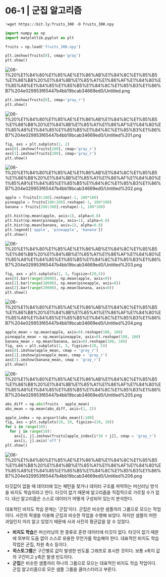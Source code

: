 # 06-1 | 군집 알고리즘

```python
!wget https://bit.ly/fruits_300 -O fruits_300.npy

import numpy as np
import matplotlib.pyplot as plt

fruits = np.load('fruits_300.npy')

plt.imshow(fruits[0], cmap='gray')
plt.show()
```

![06-1%20%E1%84%80%E1%85%AE%E1%86%AB%E1%84%8C%E1%85%B5%E1%86%B8%20%E1%84%8B%E1%85%A1%E1%86%AF%E1%84%80%E1%85%A9%E1%84%85%E1%85%B5%E1%84%8C%E1%85%B3%E1%86%B7%204e029953f65447b4bb19bcab34669ed0/Untitled.png](06-1%20%E1%84%80%E1%85%AE%E1%86%AB%E1%84%8C%E1%85%B5%E1%86%B8%20%E1%84%8B%E1%85%A1%E1%86%AF%E1%84%80%E1%85%A9%E1%84%85%E1%85%B5%E1%84%8C%E1%85%B3%E1%86%B7%204e029953f65447b4bb19bcab34669ed0/Untitled.png)

```python
plt.imshow(fruits[0], cmap='gray_r')
plt.show()
```

![06-1%20%E1%84%80%E1%85%AE%E1%86%AB%E1%84%8C%E1%85%B5%E1%86%B8%20%E1%84%8B%E1%85%A1%E1%86%AF%E1%84%80%E1%85%A9%E1%84%85%E1%85%B5%E1%84%8C%E1%85%B3%E1%86%B7%204e029953f65447b4bb19bcab34669ed0/Untitled%201.png](06-1%20%E1%84%80%E1%85%AE%E1%86%AB%E1%84%8C%E1%85%B5%E1%86%B8%20%E1%84%8B%E1%85%A1%E1%86%AF%E1%84%80%E1%85%A9%E1%84%85%E1%85%B5%E1%84%8C%E1%85%B3%E1%86%B7%204e029953f65447b4bb19bcab34669ed0/Untitled%201.png)

```python
fig, axs = plt.subplots(1, 2)
axs[0].imshow(fruits[100], cmap='gray_r')
axs[1].imshow(fruits[200], cmap='gray_r')
plt.show()
```

![06-1%20%E1%84%80%E1%85%AE%E1%86%AB%E1%84%8C%E1%85%B5%E1%86%B8%20%E1%84%8B%E1%85%A1%E1%86%AF%E1%84%80%E1%85%A9%E1%84%85%E1%85%B5%E1%84%8C%E1%85%B3%E1%86%B7%204e029953f65447b4bb19bcab34669ed0/Untitled%202.png](06-1%20%E1%84%80%E1%85%AE%E1%86%AB%E1%84%8C%E1%85%B5%E1%86%B8%20%E1%84%8B%E1%85%A1%E1%86%AF%E1%84%80%E1%85%A9%E1%84%85%E1%85%B5%E1%84%8C%E1%85%B3%E1%86%B7%204e029953f65447b4bb19bcab34669ed0/Untitled%202.png)

```python
apple = fruits[0:100].reshape(-1, 100*100)
pineapple = fruits[100:200].reshape(-1, 100*100)
banana = fruits[200:300].reshape(-1, 100*100)

plt.hist(np.mean(apple, axis=1), alpha=0.8)
plt.hist(np.mean(pineapple, axis=1), alpha=0.8)
plt.hist(np.mean(banana, axis=1), alpha=0.8)
plt.legend(['apple', 'pineapple', 'banana'])
plt.show()
```

![06-1%20%E1%84%80%E1%85%AE%E1%86%AB%E1%84%8C%E1%85%B5%E1%86%B8%20%E1%84%8B%E1%85%A1%E1%86%AF%E1%84%80%E1%85%A9%E1%84%85%E1%85%B5%E1%84%8C%E1%85%B3%E1%86%B7%204e029953f65447b4bb19bcab34669ed0/Untitled%203.png](06-1%20%E1%84%80%E1%85%AE%E1%86%AB%E1%84%8C%E1%85%B5%E1%86%B8%20%E1%84%8B%E1%85%A1%E1%86%AF%E1%84%80%E1%85%A9%E1%84%85%E1%85%B5%E1%84%8C%E1%85%B3%E1%86%B7%204e029953f65447b4bb19bcab34669ed0/Untitled%203.png)

```python
fig, axs = plt.subplots(1, 3, figsize=(20,5))
axs[0].bar(range(10000), np.mean(apple, axis=0))
axs[1].bar(range(10000), np.mean(pineapple, axis=0))
axs[2].bar(range(10000), np.mean(banana, axis=0))
plt.show()
```

![06-1%20%E1%84%80%E1%85%AE%E1%86%AB%E1%84%8C%E1%85%B5%E1%86%B8%20%E1%84%8B%E1%85%A1%E1%86%AF%E1%84%80%E1%85%A9%E1%84%85%E1%85%B5%E1%84%8C%E1%85%B3%E1%86%B7%204e029953f65447b4bb19bcab34669ed0/Untitled%204.png](06-1%20%E1%84%80%E1%85%AE%E1%86%AB%E1%84%8C%E1%85%B5%E1%86%B8%20%E1%84%8B%E1%85%A1%E1%86%AF%E1%84%80%E1%85%A9%E1%84%85%E1%85%B5%E1%84%8C%E1%85%B3%E1%86%B7%204e029953f65447b4bb19bcab34669ed0/Untitled%204.png)

```python
apple_mean = np.mean(apple, axis=0).reshape(100, 100)
pineapple_mean = np.mean(pineapple, axis=0).reshape(100, 100)
banana_mean = np.mean(banana, axis=0).reshape(100, 100)
fig, axs = plt.subplots(1, 3, figsize=(20, 5))
axs[0].imshow(apple_mean, cmap = 'gray_r')
axs[1].imshow(pineapple_mean, cmap = 'gray_r')
axs[2].imshow(banana_mean, cmap = 'gray_r')
plt.show()
```

![06-1%20%E1%84%80%E1%85%AE%E1%86%AB%E1%84%8C%E1%85%B5%E1%86%B8%20%E1%84%8B%E1%85%A1%E1%86%AF%E1%84%80%E1%85%A9%E1%84%85%E1%85%B5%E1%84%8C%E1%85%B3%E1%86%B7%204e029953f65447b4bb19bcab34669ed0/Untitled%205.png](06-1%20%E1%84%80%E1%85%AE%E1%86%AB%E1%84%8C%E1%85%B5%E1%86%B8%20%E1%84%8B%E1%85%A1%E1%86%AF%E1%84%80%E1%85%A9%E1%84%85%E1%85%B5%E1%84%8C%E1%85%B3%E1%86%B7%204e029953f65447b4bb19bcab34669ed0/Untitled%205.png)

```python
abs_diff = np.abs(fruits - apple_mean)
abs_mean = np.mean(abs_diff, axis=(1, 2))

apple_index = np.argsort(abs_mean)[:100]
fig, axs = plt.subplots(10, 10, figsize=(10, 10))
for i in range(10):
  for j in range(10):
    axs[i, j].imshow(fruits[apple_index[i*10 + j]], cmap = 'gray_r')
    axs[i, j].axis('off')
plt.show()
```

![06-1%20%E1%84%80%E1%85%AE%E1%86%AB%E1%84%8C%E1%85%B5%E1%86%B8%20%E1%84%8B%E1%85%A1%E1%86%AF%E1%84%80%E1%85%A9%E1%84%85%E1%85%B5%E1%84%8C%E1%85%B3%E1%86%B7%204e029953f65447b4bb19bcab34669ed0/Untitled%206.png](06-1%20%E1%84%80%E1%85%AE%E1%86%AB%E1%84%8C%E1%85%B5%E1%86%B8%20%E1%84%8B%E1%85%A1%E1%86%AF%E1%84%80%E1%85%A9%E1%84%85%E1%85%B5%E1%84%8C%E1%85%B3%E1%86%B7%204e029953f65447b4bb19bcab34669ed0/Untitled%206.png)

타깃값이 없을 때 데이터에 있는 패턴을 찾거나 데이터 구조를 파악하는 머신러닝 방식을 비지도 학습이라고 한다. 타깃이 없기 때문에 알고리즘을 직접적으로 가르칠 수가 없다. 대신 알고리즘은 스스로 데이터가 어떻게 구성되어 있는지 분석한다.

대표적인 비지도 학습 문제는 '군집'이다. 군집은 비슷한 샘플끼리 그룹으로 모으는 작업이다. 사진의 픽셀을 이용해 군집과 비슷한 작업을 수행해 보았다. 하지만 샘플이 어떤 과일인지 미리 알고 있었기 때문에 사과 사진의 평균값을 알 수 있었다.

- **비지도 학습**은 머신러닝의 한 종류로 훈련 데이터에 타깃이 없다. 타깃이 없기 때문에 외부의 도움 없이 스스로 유용한 무언가를 학습해야 한다. 대표적인 비지도 학습 작업은 군집, 차원 축소 등이다.
- **히스토그램**은 구간별로 값이 발생한 빈도를 그래프로 표시한 것이다. 보통 x축이 값의 구간이고 y축은 발생 빈도이다.
- **군집**은 비슷한 샘플끼리 하나의 그룹으로 모으는 대표적인 비지도 학습 작업이다. 군집 알고리즘으로 모은 샘플 그룹을 클러스터라고 부른다.